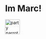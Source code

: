 
<h1>Im Marc!</h1> 
<div style="display:flex;">
<img src="https://user-images.githubusercontent.com/47364895/157626274-bd64cddc-c725-4776-88b7-33244a31b285.gif" alt="party parrot laptop" width=48px align="center" /> 
</div>






